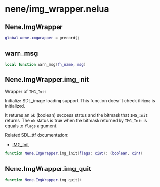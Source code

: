 # nene/img_wrapper.nelua
## Nene.ImgWrapper

```lua
global Nene.ImgWrapper = @record{}
```

## warn_msg

```lua
local function warn_msg(fn_name, msg)
```

## Nene.ImgWrapper.img_init
Wrapper of `IMG_Init` 
 
Initialize SDL_image loading support. 
This function doesn't check if `Nene` is initialized. 
 
It returns an `ok` (boolean) success status and the bitmask that `IMG_Init` returns. 
The `ok` status is true when the bitmask returned by `IMG_Init` is equals to `flags` argument. 
 
Related SDL_ttf documentation: 
* [IMG_Init](https://www.libsdl.org/projects/SDL_image/docs/SDL_image_8.html)
```lua
function Nene.ImgWrapper.img_init(flags: cint): (boolean, cint)
```

## Nene.ImgWrapper.img_quit

```lua
function Nene.ImgWrapper.img_quit()
```
